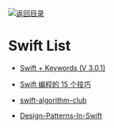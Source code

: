 [![返回目录](https://user-images.githubusercontent.com/5803001/38079637-ff0abcf0-3371-11e8-9b76-ad651620afc7.jpg)](https://github.com/wx-chevalier/Awesome-Lists) 
 
 


# Swift List

- [Swift + Keywords (V 3.0.1)](https://medium.com/the-traveled-ios-developers-guide/swift-keywords-v-3-0-1-f59783bf26c#.7x831ru46)

- [Swift 编程的 15 个技巧](http://blog.csdn.net/chaoyuan899/article/details/50780517)

- [swift-algorithm-club](https://github.com/hollance/swift-algorithm-club)

- [Design-Patterns-In-Swift](https://github.com/ochococo/Design-Patterns-In-Swift)
